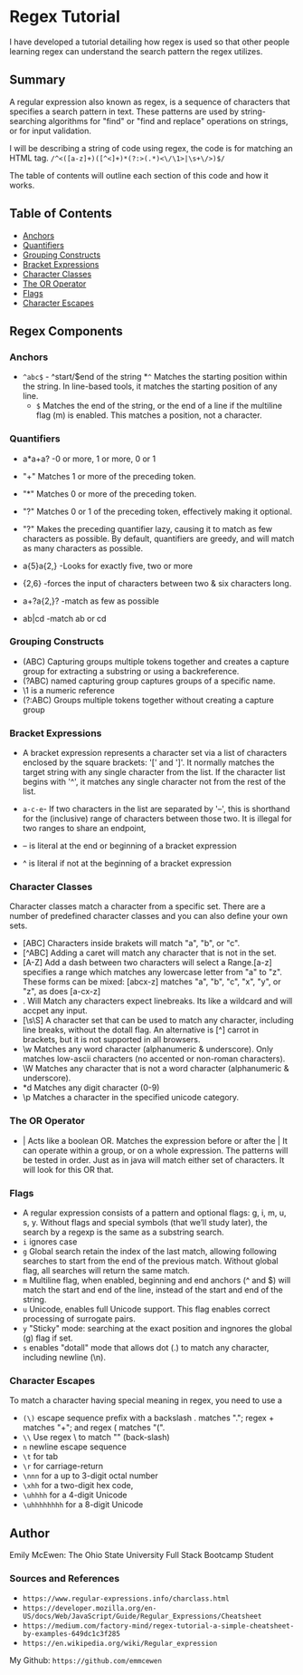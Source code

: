 # Regex Tutorial

I have developed a tutorial detailing how regex is used so that other people learning regex can understand the search pattern the regex utilizes.
## Summary

A regular expression also known as regex, is a sequence of characters that specifies a search pattern in text. These patterns are used by string-searching algorithms for "find" or "find and replace" operations on strings, or for input validation. 

I will be describing a string of code using regex, the code is for matching an HTML tag.
`/^<([a-z]+)([^<]+)*(?:>(.*)<\/\1>|\s+\/>)$/`

The table of contents will outline each section of this code and how it works.

## Table of Contents

- [Anchors](#anchors)
- [Quantifiers](#quantifiers)
- [Grouping Constructs](#grouping-constructs)
- [Bracket Expressions](#bracket-expressions)
- [Character Classes](#character-classes)
- [The OR Operator](#the-or-operator)
- [Flags](#flags)
- [Character Escapes](#character-escapes)

## Regex Components

### Anchors
* `^abc$` - ^start/$end of the string
    *`^` Matches the starting position within the string. In line-based tools, it matches the starting position of any line. 
    * `$` Matches the end of the string, or the end of a line if the multiline flag (m) is enabled. This matches a position, not a character.

### Quantifiers
* a*a+a? -0 or more, 1 or more, 0 or 1

* "+" Matches 1 or more of the preceding token.
* "*" Matches 0 or more of the preceding token.
* "?" Matches 0 or 1 of the preceding token, effectively making it      optional.
* "?" Makes the preceding quantifier lazy, causing it to match as few characters as possible. By default, quantifiers are greedy, and will match as many characters as possible.
* a{5}a{2,} -Looks for exactly five, two or more

* {2,6} -forces the input of characters between two & six characters long.

* a+?a{2,}? -match as few as possible

* ab|cd -match ab or cd

### Grouping Constructs
* (ABC) Capturing groups multiple tokens together and creates a capture group for extracting a substring or using a backreference.
* (?<name>ABC) named capturing group captures groups of a specific name.
* \1 is a numeric reference
* (?:ABC) Groups multiple tokens together without creating a capture group
### Bracket Expressions
* A bracket expression represents a character set via a list of characters enclosed by the square brackets: '[' and ']'. It normally matches the target string with any single character from the list.
If the character list begins with '^', it matches any single character not from the rest of the list.

* `a-c-e`- If two characters in the list are separated by '–', this is shorthand for the (inclusive) range of characters between those two. It is illegal for two ranges to share an endpoint, 
* – is literal at the end or beginning of a bracket expression
* ^ is literal if not at the beginning of a bracket expression

### Character Classes
Character classes match a character from a specific set. There are a number of predefined character classes and you can also define your own sets.

* [ABC] Characters inside brakets will match "a", "b", or "c". 
* [^ABC] Adding a caret will match any character that is not in the set.
* [A-Z] Add a dash between two characters will select a Range.[a-z] specifies a range which matches any lowercase letter from "a" to "z". These forms can be mixed: [abcx-z] matches "a", "b", "c", "x", "y", or "z", as does [a-cx-z]
* .  Will Match any characters expect linebreaks. Its like a wildcard and will accpet any input.
* [\s\S] A character set that can be used to match any character, including line breaks, without the dotall flag. An alternative is [^] carrot in brackets, but it is not supported in all browsers.
* \w Matches any word character (alphanumeric & underscore). Only matches low-ascii characters (no accented or non-roman characters).
* \W Matches any character that is not a word character (alphanumeric & underscore).
* *d Matches any digit character (0-9)
* \p Matches a character in the specified unicode category.

### The OR Operator
* | Acts like a boolean OR. Matches the expression before or after the | It can operate within a group, or on a whole expression. The patterns will be tested in order. Just as in java will match either set of characters. It will look for this OR that.
### Flags
* A regular expression consists of a pattern and optional flags: g, i, m, u, s, y. Without flags and special symbols (that we’ll study later), the search by a regexp is the same as a substring search.
* `i` ignores case
* `g` Global search retain the index of the last match, allowing following searches to start from the end of the previous match. Without global flag, all searches will return the same match. 
* `m` Multiline flag, when enabled, beginning and end anchors (^ and $) will match the start and end of the line, instead of the start and end of the string. 
* `u` Unicode, enables full Unicode support. This flag enables correct processing of surrogate pairs. 
* `y` "Sticky" mode: searching at the exact position and ingnores the global (g) flag if set. 
* `s` enables "dotall" mode that allows dot (.) to match any character, including newline (\n).


### Character Escapes
To match a character having special meaning in regex, you need to use a
* `(\)` escape sequence prefix with a backslash  \. matches "."; regex \+ matches "+"; and regex \( matches "(".
* `\\` Use regex \\ to match "\" (back-slash)
* `n` newline escape sequence
* `\t` for tab
* `\r` for carriage-return
* `\nnn` for a up to 3-digit octal number
* `\xhh` for a two-digit hex code,
* `\uhhhh` for a 4-digit Unicode 
* `\uhhhhhhhh` for a 8-digit Unicode



## Author

Emily McEwen: The Ohio State University Full Stack Bootcamp Student

### Sources and References
* `https://www.regular-expressions.info/charclass.html`
* `https://developer.mozilla.org/en-US/docs/Web/JavaScript/Guide/Regular_Expressions/Cheatsheet`
* `https://medium.com/factory-mind/regex-tutorial-a-simple-cheatsheet-by-examples-649dc1c3f285`
* `https://en.wikipedia.org/wiki/Regular_expression`

My Github: `https://github.com/emmcewen`

